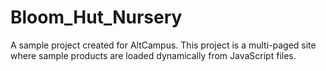 # Bloom_Hut_Nursery
A sample project created for AltCampus. This project is a multi-paged site where sample products are loaded dynamically from JavaScript files.
